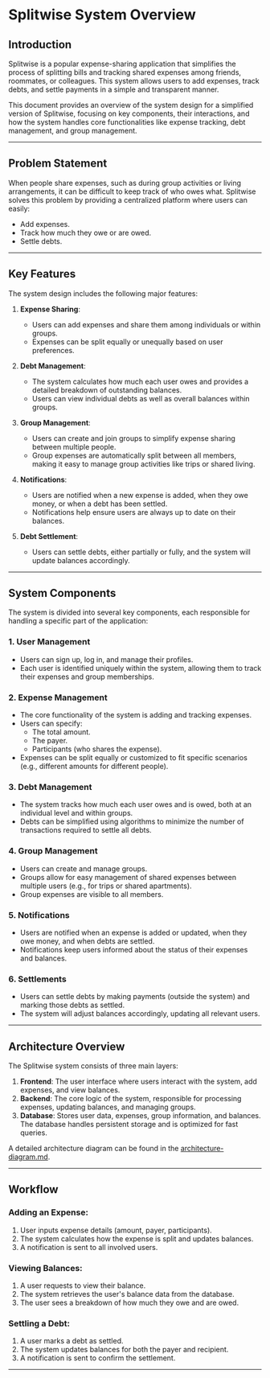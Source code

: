 # Splitwise System Overview

## Introduction

Splitwise is a popular expense-sharing application that simplifies the process of splitting bills and tracking shared expenses among friends, roommates, or colleagues. This system allows users to add expenses, track debts, and settle payments in a simple and transparent manner.

This document provides an overview of the system design for a simplified version of Splitwise, focusing on key components, their interactions, and how the system handles core functionalities like expense tracking, debt management, and group management.

---

## Problem Statement

When people share expenses, such as during group activities or living arrangements, it can be difficult to keep track of who owes what. Splitwise solves this problem by providing a centralized platform where users can easily:
- Add expenses.
- Track how much they owe or are owed.
- Settle debts.

---

## Key Features

The system design includes the following major features:

1. **Expense Sharing**:
   - Users can add expenses and share them among individuals or within groups.
   - Expenses can be split equally or unequally based on user preferences.

2. **Debt Management**:
   - The system calculates how much each user owes and provides a detailed breakdown of outstanding balances.
   - Users can view individual debts as well as overall balances within groups.

3. **Group Management**:
   - Users can create and join groups to simplify expense sharing between multiple people.
   - Group expenses are automatically split between all members, making it easy to manage group activities like trips or shared living.

4. **Notifications**:
   - Users are notified when a new expense is added, when they owe money, or when a debt has been settled.
   - Notifications help ensure users are always up to date on their balances.

5. **Debt Settlement**:
   - Users can settle debts, either partially or fully, and the system will update balances accordingly.

---

## System Components

The system is divided into several key components, each responsible for handling a specific part of the application:

### 1. **User Management**
   - Users can sign up, log in, and manage their profiles.
   - Each user is identified uniquely within the system, allowing them to track their expenses and group memberships.

### 2. **Expense Management**
   - The core functionality of the system is adding and tracking expenses.
   - Users can specify:
     - The total amount.
     - The payer.
     - Participants (who shares the expense).
   - Expenses can be split equally or customized to fit specific scenarios (e.g., different amounts for different people).

### 3. **Debt Management**
   - The system tracks how much each user owes and is owed, both at an individual level and within groups.
   - Debts can be simplified using algorithms to minimize the number of transactions required to settle all debts.

### 4. **Group Management**
   - Users can create and manage groups.
   - Groups allow for easy management of shared expenses between multiple users (e.g., for trips or shared apartments).
   - Group expenses are visible to all members.

### 5. **Notifications**
   - Users are notified when an expense is added or updated, when they owe money, and when debts are settled.
   - Notifications keep users informed about the status of their expenses and balances.

### 6. **Settlements**
   - Users can settle debts by making payments (outside the system) and marking those debts as settled.
   - The system will adjust balances accordingly, updating all relevant users.

---

## Architecture Overview

The Splitwise system consists of three main layers:
1. **Frontend**: The user interface where users interact with the system, add expenses, and view balances.
2. **Backend**: The core logic of the system, responsible for processing expenses, updating balances, and managing groups.
3. **Database**: Stores user data, expenses, group information, and balances. The database handles persistent storage and is optimized for fast queries.

A detailed architecture diagram can be found in the [architecture-diagram.md](./architecture-diagram.md).

---

## Workflow

### Adding an Expense:
1. User inputs expense details (amount, payer, participants).
2. The system calculates how the expense is split and updates balances.
3. A notification is sent to all involved users.

### Viewing Balances:
1. A user requests to view their balance.
2. The system retrieves the user's balance data from the database.
3. The user sees a breakdown of how much they owe and are owed.

### Settling a Debt:
1. A user marks a debt as settled.
2. The system updates balances for both the payer and recipient.
3. A notification is sent to confirm the settlement.

---


